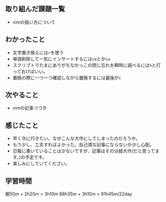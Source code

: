 ## 取り組んだ課題一覧
- vimの扱い方について
## わかったこと
- 文字置き換えには`r`を使う
- 単語削除して一気にインサートするには`ce`とか`cw`
- スクリプトでたまにありがちなかっこの閉じ忘れを瞬時に調べるには`%`と打っておけばいい。
- 置換の際に一つ一つ確認しながら置換するには最後が`c`
## 次やること
- vimの記事つづき
## 感じたこと
- 早く次に行きたい。なぜこんな大作にしてしまったのだろうか。
- もう少し、工夫すればよかった。自己満な記事にならないか少し心配。
- 日報に書いていることは少ないですが、記事はその分超大作(だと思ってます。)の予定です。
- 楽しみにしていてください。
## 学習時間
朝50m + 2h20m
= 3h10m
88h35m + 3h10m = 91h45m/22day
